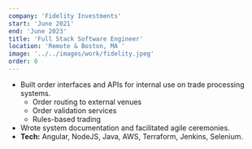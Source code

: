 ```yaml
---
company: 'Fidelity Investments'
start: 'June 2021'
end: 'June 2023'
title: 'Full Stack Software Engineer'
location: 'Remote & Boston, MA '
image: '../../images/work/fidelity.jpeg'
order: 0
---
```


- Built order interfaces and APIs for internal use on trade processing systems.
  - Order routing to external venues
  - Order validation services
  - Rules-based trading 
- Wrote system documentation and facilitated agile ceremonies.
- **Tech:** Angular, NodeJS, Java, AWS, Terraform, Jenkins, Selenium.
